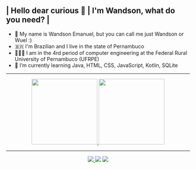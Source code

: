 ## | Hello dear curious 🧐 | I'm Wandson, what do you need? |

- 👋 My name is Wandson Emanuel, but you can call me just Wandson or Wuel :)
- 🇧🇷 I'm Brazilian and I live in the state of Pernambuco
- 👨🏾‍🎓 I am in the 4rd period of computer engineering at the Federal Rural University of Pernambuco (UFRPE)
- 🌱 I’m currently learning Java, HTML, CSS, JavaScript, Kotlin, SQLite

<hr>

<a href="https://github.com/Wuel1">
<div align="center">
  <img height="180em" src="https://github-readme-stats.vercel.app/api?username=Wuel1&show_icons=true&theme=dark&include_all_commits=true&count_private=true"/>
<img height="180em" src="https://github-readme-stats.vercel.app/api/top-langs/?username=Wuel1&layout=compact&langs_count=7&theme=dark"/>
</div>
<hr>
<div align="center"> 
  <a href="https://www.instagram.com/wecodevs" target="_blank" rel="external>"><img src="https://img.shields.io/badge/-Instagram-%23E4405F?style=for-the-badge&logo=instagram&logoColor=white" target="_blank" rel="external>"</a>
  <a href = "mailto:wandson7emanuel@hotmail.com" rel="external>" ><img src="https://img.shields.io/badge/-Gmail-%23333?style=for-the-badge&logo=gmail&logoColor=white" target="_blank" rel="external>"></a>
  <a href="https://www.linkedin.com/in/wandson-emanuel-1b8b771a0/" target="_blank" rel="external>"><img src="https://img.shields.io/badge/-LinkedIn-%230077B5?style=for-the-badge&logo=linkedin&logoColor=white" target="_blank" rel="external>"></a>  
</div>
  
